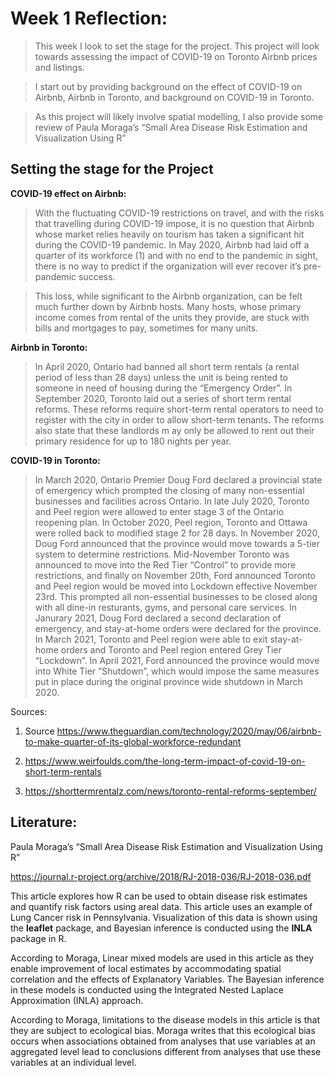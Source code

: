 # Week 1 Reflection:

> This week I look to set the stage for the project. This project will
> look towards assessing the impact of COVID-19 on Toronto Airbnb prices
> and listings.

> I start out by providing background on the effect of COVID-19 on
> Airbnb, Airbnb in Toronto, and background on COVID-19 in Toronto.

> As this project will likely involve spatial modelling, I also provide
> some review of Paula Moraga’s “Small Area Disease Risk Estimation
> and Visualization Using R”

## Setting the stage for the Project

**COVID-19 effect on Airbnb:**

> With the fluctuating COVID-19 restrictions on travel, and with the
> risks that travelling during COVID-19 impose, it is no question that
> Airbnb whose market relies heavily on tourism has taken a significant
> hit during the COVID-19 pandemic. In May 2020, Airbnb had laid off a
> quarter of its workforce (1) and with no end to the pandemic in sight,
> there is no way to predict if the organization will ever recover it’s
> pre-pandemic success.

> This loss, while significant to the Airbnb organization, can be felt
> much further down by Airbnb hosts. Many hosts, whose primary income
> comes from rental of the units they provide, are stuck with bills and
> mortgages to pay, sometimes for many units.

**Airbnb in Toronto:**

> In April 2020, Ontario had banned all short term rentals (a rental
> period of less than 28 days) unless the unit is being rented to
> someone in need of housing during the “Emergency Order”. In September
> 2020, Toronto laid out a series of short term rental reforms. These
> reforms require short-term rental operators to need to register with
> the city in order to allow short-term tenants. The reforms also state
> that these landlords m ay only be allowed to rent out their primary
> residence for up to 180 nights per year.

**COVID-19 in Toronto:**

> In March 2020, Ontario Premier Doug Ford declared a provincial state
> of emergency which prompted the closing of many non-essential
> businesses and facilities across Ontario. In late July 2020, Toronto
> and Peel region were allowed to enter stage 3 of the Ontario reopening
> plan. In October 2020, Peel region, Toronto and Ottawa were rolled
> back to modified stage 2 for 28 days. In November 2020, Doug Ford
> announced that the province would move towards a 5-tier system to
> determine restrictions. Mid-November Toronto was announced to move
> into the Red Tier “Control” to provide more restrictions, and finally
> on November 20th, Ford announced Toronto and Peel region would be
> moved into Lockdown effective November 23rd. This prompted all
> non-essential businesses to be closed along with all dine-in
> resturants, gyms, and personal care services. In Janurary 2021, Doug
> Ford declared a second declaration of emergency, and stay-at-home
> orders were declared for the province. In March 2021, Toronto and Peel
> region were able to exit stay-at-home orders and Toronto and Peel
> region entered Grey Tier “Lockdown”. In April 2021, Ford announced the
> province would move into White Tier “Shutdown”, which would impose the
> same measures put in place during the original province wide shutdown
> in March 2020.

Sources:

1.  Source
    <https://www.theguardian.com/technology/2020/may/06/airbnb-to-make-quarter-of-its-global-workforce-redundant>

2.  <https://www.weirfoulds.com/the-long-term-impact-of-covid-19-on-short-term-rentals>

3.  <https://shorttermrentalz.com/news/toronto-rental-reforms-september/>

## Literature:

Paula Moraga’s “Small Area Disease Risk Estimation and Visualization
Using R”

<https://journal.r-project.org/archive/2018/RJ-2018-036/RJ-2018-036.pdf>

This article explores how R can be used to obtain disease risk estimates
and quantify risk factors using areal data. This article uses an example
of Lung Cancer risk in Pennsylvania. Visualization of this data is shown
using the **leaflet** package, and Bayesian inference is conducted using
the **INLA** package in R.

According to Moraga, Linear mixed models are used in this article as
they enable improvement of local estimates by accommodating spatial
correlation and the effects of Explanatory Variables. The Bayesian
inference in these models is conducted using the Integrated Nested
Laplace Approximation (INLA) approach.

According to Moraga, limitations to the disease models in this article
is that they are subject to ecological bias. Moraga writes that this
ecological bias occurs when associations obtained from analyses that use
variables at an aggregated level lead to conclusions different from
analyses that use these variables at an individual level.
